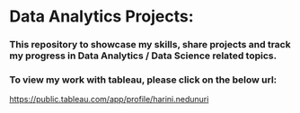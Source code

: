# Data Analytics Projects:

### This repository to showcase my skills, share  projects and track my progress in Data Analytics / Data Science related topics.

### To view my work with tableau, please click on the below url:<br>
https://public.tableau.com/app/profile/harini.nedunuri
